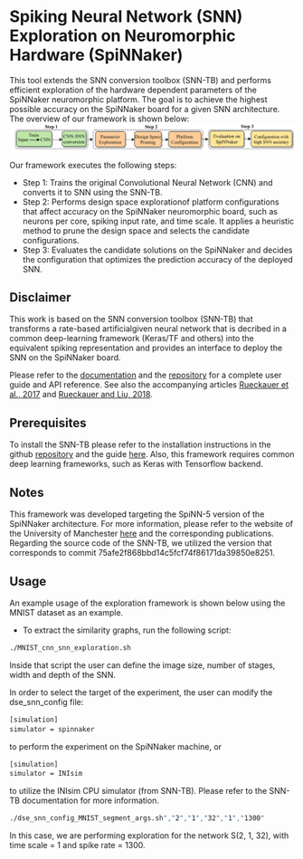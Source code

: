# Spiking Neural Network (SNN) Exploration on Neuromorphic Hardware (SpiNNaker)
This tool extends the SNN conversion toolbox (SNN-TB) and performs efficient exploration of the hardware dependent parameters of the SpiNNaker neuromorphic
platform. The goal is to achieve the highest possible accuracy on the SpiNNaker board for a given SNN architecture.
The overview of our framework is shown below: ![here](snn_exploration_overview.png)

Our framework executes the following steps:

- Step 1: Trains the original Convolutional Neural Network (CNN) and converts it to SNN using the SNN-TB.
- Step 2: Performs design space explorationof platform configurations that affect accuracy on the SpiNNaker neuromorphic board, such as 
neurons per core, spiking input rate, and time scale. It applies a heuristic method to prune the design space and selects the candidate configurations.
- Step 3: Evaluates the candidate solutions on the SpiNNaker and decides the configuration that optimizes the prediction accuracy of the deployed SNN.

## Disclaimer

This work is based on the SNN conversion toolbox (SNN-TB) that transforms a rate-based
artificialgiven neural network that is decribed in a common deep-learning framework (Keras/TF and others) into the equivalent spiking representation
and provides an interface to deploy the SNN on the SpiNNaker board. 

Please refer to the [documentation](http://snntoolbox.readthedocs.io) and the [repository](https://github.com/NeuromorphicProcessorProject/snn_toolbox) for a complete user guide and API reference. See also the accompanying articles
[Rueckauer et al., 2017](https://www.frontiersin.org/articles/10.3389/fnins.2017.00682/abstract)
and [Rueckauer and Liu, 2018](https://ieeexplore.ieee.org/abstract/document/8351295/).

## Prerequisites

To install the SNN-TB please refer to the installation instructions in the github [repository](https://github.com/NeuromorphicProcessorProject/snn_toolbox)
and the guide [here](https://snntoolbox.readthedocs.io/en/latest/guide/installation.html). Also, this framework requires common deep learning frameworks, such as Keras with Tensorflow backend.

## Notes

This framework was developed targeting the SpiNN-5 version of the SpiNNaker architecture. For more information, please refer to the website of the University of Manchester [here](http://apt.cs.manchester.ac.uk/projects/SpiNNaker/) and the corresponding publications.
Regarding the source code of the SNN-TB, we utilized the version that corresponds to commit 75afe2f868bbd14c5fcf74f86171da39850e8251.

## Usage 
An example usage of the exploration framework is shown below using the MNIST dataset as an example.
- To extract the similarity graphs, run the following script:
```bash
./MNIST_cnn_snn_exploration.sh
```
Inside that script the user can define the image size, number of stages, width and depth of the SNN. 

In order to select the target of the experiment, the user can modify the dse_snn_config file:
```bash
[simulation]
simulator = spinnaker
```
to perform the experiment on the SpiNNaker machine, or 
```bash
[simulation]
simulator = INIsim
```
to utilize the INIsim CPU simulator (from SNN-TB). Please refer to the SNN-TB documentation for more information.


```bash
./dse_snn_config_MNIST_segment_args.sh","2","1","32","1","1300"
```
In this case, we are performing exploration for the network S(2, 1, 32), with time scale = 1 and spike rate = 1300.

